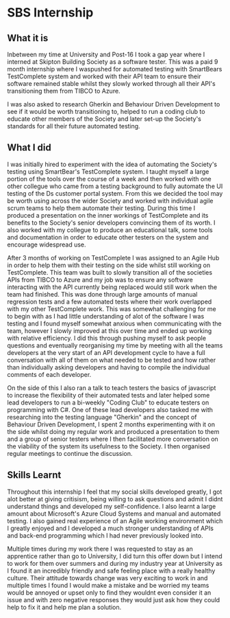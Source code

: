 
# SBS Internship

## What it is
Inbetween my time at University and Post-16 I took a gap year where I interned at Skipton Building Society as a software tester. This was a paid 9 month internship where I waspushed for automated testing
with SmartBears TestComplete system and worked with their API team to ensure their software remained stable whilst they slowly worked through all their API's transitioning them from TIBCO to Azure.

I was also asked to research Gherkin and Behaviour Driven Development to see if it would be worth transitioning to, helped to run a coding club to educate other members of the Society and later set-up
the Society's standards for all their future automated testing.

## What I did
I was initially hired to experiment with the idea of automating the Society's testing using SmartBear's TestComplete system. I taught myself a large portion of the tools over the course of a week
and then worked with one other collegue who came from a testing background to fully automate the UI testing of the Ds customer portal system.
From this we decided the tool may be worth using across the wider Society and worked with individual agile scrum teams to help them automate their testing. During this time I produced a presentation
on the inner workings of TestComplete and its benefits to the Society's senior developers convincing them of its worth. I also worked with my collegue to produce an educational talk, some tools and documentation
in order to educate other testers on the system and encourage widespread use.

After 3 months of working on TestComplete I was assigned to an Agile Hub in order to help them with their testing on the side whilst still working on TestComplete. This team was built to slowly
transition all of the societies APIs from TIBCO to Azure and my job was to ensure any software interacting with the API currently being replaced would still work when the team had finished. This was
done through large amounts of manual regression tests and a few automated tests where their work overlapped with my other TestComplete work. This was somewhat challenging for me to begin with as I had
little understanding of alot of the software I was testing and I found myself somewhat anxious when communicating with the team, however I slowly improved at this over time and ended up working with relative
efficiency. I did this through pushing myself to ask people questions and eventually reorganising my time by meeting with all the teams developers at the very start of an API development cycle to have a full
conversation with all of them on what needed to be tested and how rather than individually asking developers and having to compile the individual comments of each developer.

On the side of this I also ran a talk to teach testers the basics of javascript to increase the flexibility of their automated tests and later helped some lead developers to run a bi-weekly "Coding Club" to
educate testers on programming with C#. One of these lead developers also tasked me with researching into the testing language "Gherkin" and the concept of Behaviour Driven Development, I spent 2 months
experimenting with it on the side whilst doing my regular work and produced a presentation to them and a group of senior testers where I then facilitated more conversation on the viability of the system its
usefulness to the Society. I then organised regular meetings to continue the discussion.

## Skills Learnt
Throughout this internship I feel that my social skills developed greatly, I got alot better at giving critisism, being willing to ask questions and admit I didnt understand things and developed my self-confidence.
I also learnt a large amount about Microsoft's Azure Cloud Systems and manual and automated testing. I also gained real experience of an Agile working environment which I greatly enjoyed and I developed a much
stronger understanding of APIs and back-end programming which I had never previously looked into.

Multiple times during my work there I was requested to stay as an apprentice rather than go to University, I did turn this offer down but I intend to work for them over summers and during my industry year at
University as I found it an incredibly friendly and safe feeling place with a really healthy culture. Their attitude towards change was very exciting to work in and multiple times I found I would make a mistake
and be worried my teams would be annoyed or upset only to find they wouldnt even consider it an issue and with zero negative responses they would just ask how they could help to fix it and help me plan a solution.

